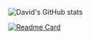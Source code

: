 ![David's GitHub stats](https://github-readme-stats.vercel.app/api?username=DavidJoacaRo&show_icons=true&count_private=true&theme=codeSTACKr&include_all_commits=true)


[![Readme Card](https://github-readme-stats.vercel.app/api/pin/?username=davidjoacaro&repo=budget-backrooms&theme=codeSTACKr)](https://github.com/DavidJoacaRo/Budget-Backrooms)
